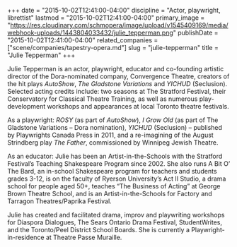 +++
date = "2015-10-02T12:41:00-04:00"
discipline = "Actor, playwright, librettist"
lastmod = "2015-10-02T12:41:00-04:00"
primary_image = "https://res.cloudinary.com/schmopera/image/upload/v1545409169/media/webhook-uploads/1443804033432/julie_tepperman.png"
publishDate = "2015-10-02T12:41:00-04:00"
related_companies = ["scene/companies/tapestry-opera.md"]
slug = "julie-tepperman"
title = "Julie Tepperman"
+++

Julie Tepperman is an actor, playwright, educator and co-founding artistic director of the Dora-nominated company, Convergence Theatre, creators of the hit plays *AutoShow*, *The Gladstone Variations* and *YICHUD* (Seclusion). Selected acting credits include: two seasons at The Stratford Festival, their Conservatory for Classical Theatre Training, as well as numerous play-development workshops and appearances at local Toronto theatre festivals.

As a playwright: *ROSY* (as part of *AutoShow*), *I Grow Old* (as part of The Gladstone Variations – Dora nomination), *YICHUD* (Seclusion) – published by Playwrights Canada Press in 2011, and a re-imagining of the August Strindberg play *The Father*, commissioned by Winnipeg Jewish Theatre. 

As an educator: Julie has been an Artist-in-the-Schools with the Stratford Festival’s Teaching Shakespeare Program since 2002. She also runs A Bit O’ The Bard, an in-school Shakespeare program for teachers and students grades 3-12, is on the faculty of Ryerson University’s Act II Studio, a drama school for people aged 50+, teaches “The Business of Acting” at George Brown Theatre School, and is an Artist-in-the-Schools for Factory and Tarragon Theatres/Paprika Festival. 

Julie has created and facilitated drama, improv and playwriting workshops for Diaspora Dialogues, The Sears Ontario Drama Festival, StudentWrites, and the Toronto/Peel District School Boards. She is currently a Playwright-in-residence at Theatre Passe Muraille.
